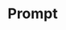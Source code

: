 # Prompt


<feedback-fusion-prompt baseUrl="http://mock.mock" prompt="prompt"></feedback-fusion-prompt>

<script setup>
import "../../../lib/dist/src/components/Prompt.js"
</script>
